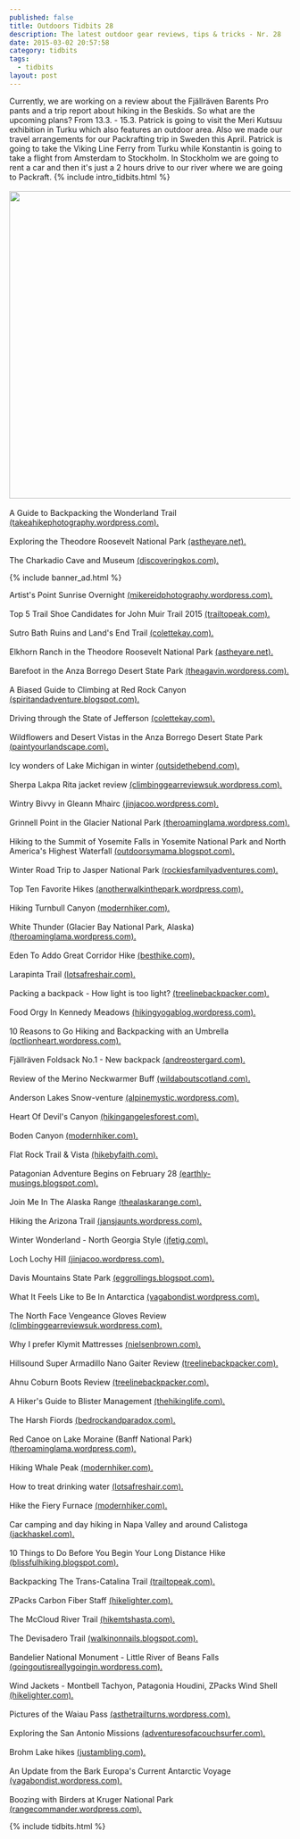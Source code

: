 ```yaml
---
published: false
title: Outdoors Tidbits 28
description: The latest outdoor gear reviews, tips & tricks - Nr. 28
date: 2015-03-02 20:57:58
category: tidbits
tags:
  - tidbits
layout: post
---
```

Currently, we are working on a review about the Fjällräven Barents Pro pants and a trip report about hiking in the Beskids. So what are the upcoming plans? From 13.3. - 15.3. Patrick is going to visit the Meri Kutsuu exhibition in Turku which also features an outdoor area. Also we made our travel arrangements for our Packrafting trip in Sweden this April. Patrick is going to take the Viking Line Ferry from Turku while Konstantin is going to take a flight from Amsterdam to Stockholm. In Stockholm we are going to rent a car and then it's just a 2 hours drive to our river where we are going to Packraft. {% include intro_tidbits.html %}<br><br>
<a href="https://www.flickr.com/photos/90204224@N07/16347223629"><img src="https://farm8.staticflickr.com/7452/16347223629_782c048e1f_b.jpg" width="1024" height="551"></a><br><!--more--><br>
A Guide to Backpacking the Wonderland Trail [(takeahikephotography.wordpress.com).](https://takeahikephotography.wordpress.com/2015/03/01/a-guide-to-backpacking-the-wonderland-trail/)
<br><br>
Exploring the Theodore Roosevelt National Park [(astheyare.net).](http://astheyare.net/2015/03/01/theodore-roosevelt-national-park-south-unit-the-evening-and-the-morning)
<br><br>
The Charkadio Cave and Museum [(discoveringkos.com).](http://www.discoveringkos.com/2015/03/the-charkadio-cave-and-museum.html)

{% include banner_ad.html %}


Artist's Point Sunrise Overnight [(mikereidphotography.wordpress.com).](https://mikereidphotography.wordpress.com/2015/03/01/artists-point-sunrise-overnight/)
<br><br>
Top 5 Trail Shoe Candidates for John Muir Trail 2015 [(trailtopeak.com).](http://trailtopeak.com/2015/03/01/top-5-trail-shoe-candidates-for-john-muir-trail-2015)
<br><br>
Sutro Bath Ruins and Land's End Trail [(colettekay.com).](http://colettekay.com/2015/01/24/destination-sutro-bath-ruins-and-lands-end-trail/)
<br><br>
Elkhorn Ranch in the Theodore Roosevelt National Park [(astheyare.net).](http://astheyare.net/2015/03/02/theodore-roosevelt-national-park-elkhorn-ranch)
<br><br>
Barefoot in the Anza Borrego Desert State Park [(theagavin.wordpress.com).](https://theagavin.wordpress.com/2015/03/02/barefoot-return-to-anza-borrego-desert-state-park/)
<br><br>
A Biased Guide to Climbing at Red Rock Canyon [(spiritandadventure.blogspot.com).](http://spiritandadventure.blogspot.com/2015/03/a-biased-guide-to-climbing-at-red-rock.html)
<br><br>
Driving through the State of Jefferson [(colettekay.com).](http://colettekay.com/2015/03/02/driving-through-the-state-of-jefferson)
<br><br>
Wildflowers and Desert Vistas in the Anza Borrego Desert State Park [(paintyourlandscape.com).](http://paintyourlandscape.com/2015/03/02/wildflowers-desert-vistas-new-friends-anza-borrego-desert-state-park-ca)
<br><br>
Icy wonders of Lake Michigan in winter [(outsidethebend.com).](http://outsidethebend.com/2015/03/01/icy-wonders-of-lake-michigan-in-winter)
<br><br>
Sherpa Lakpa Rita jacket review [(climbinggearreviewsuk.wordpress.com).](https://climbinggearreviewsuk.wordpress.com/2015/02/23/sherpa-lakpa-rita-jacket-review/)
<br><br>
Wintry Bivvy in Gleann Mhairc [(jinjacoo.wordpress.com).](https://jinjacoo.wordpress.com/2015/02/23/wintry-bivvy-in-gleann-mhairc/)
<br><br>
Grinnell Point in the Glacier National Park [(theroaminglama.wordpress.com).](https://theroaminglama.wordpress.com/2015/02/23/grinnell-point-glacier-national-park-2/)
<br><br>
Hiking to the Summit of Yosemite Falls in Yosemite National Park and North America's Highest Waterfall [(outdoorsymama.blogspot.com).](http://outdoorsymama.blogspot.com/2015/02/why-hiking-to-summit-of-yosemite-falls.html)
<br><br>
Winter Road Trip to Jasper National Park [(rockiesfamilyadventures.com).](http://www.rockiesfamilyadventures.com/2015/02/winter-road-trip-to-jasper-national-park.html)
<br><br>
Top Ten Favorite Hikes [(anotherwalkinthepark.wordpress.com).](https://anotherwalkinthepark.wordpress.com/2015/02/23/top-ten-favorite-hikes/)
<br><br>
Hiking Turnbull Canyon [(modernhiker.com).](http://www.modernhiker.com/2015/02/24/hiking-turnbull-canyon/)
<br><br>
White Thunder (Glacier Bay National Park, Alaska) [(theroaminglama.wordpress.com).](https://theroaminglama.wordpress.com/2015/02/25/white-thunder-glacier-bay-national-park-alaska/)
<br><br>
Eden To Addo Great Corridor Hike [(besthike.com).](http://besthike.com/2015/02/25/eden-to-addo-great-corridor-hike/)
<br><br>
Larapinta Trail [(lotsafreshair.com).](http://lotsafreshair.com/2015/02/27/larapinta-trail-part-2/)
<br><br>
Packing a backpack - How light is too light? [(treelinebackpacker.com).](http://treelinebackpacker.com/2015/02/27/how-light-is-too-light-rambling)
<br><br>
Food Orgy In Kennedy Meadows [(hikingyogablog.wordpress.com).](https://hikingyogablog.wordpress.com/2015/02/28/hiking-california-food-orgy-in-kennedy-meadows/)
<br><br>
10 Reasons to Go Hiking and Backpacking with an Umbrella [(pctlionheart.wordpress.com).](https://pctlionheart.wordpress.com/2015/02/28/10-reasons-to-go-hiking-and-backpacking-with-an-umbrella/)
<br><br>
 Fjällräven Foldsack No.1 - New backpack [(andreostergard.com).](http://andreostergard.com/2015/02/25/new-backpack)
<br><br>
Review of the Merino Neckwarmer Buff [(wildaboutscotland.com).](http://wildaboutscotland.com/2015/02/25/product-review-merino-neckwarmer-buff)
<br><br>
Anderson Lakes Snow-venture [(alpinemystic.wordpress.com).](https://alpinemystic.wordpress.com/2015/02/25/anderson-lakes-snow-venture/)
<br><br>
Heart Of Devil's Canyon [(hikingangelesforest.com).](http://hikingangelesforest.com/2015/02/26/heart-of-devils-canyon)
<br><br>
Boden Canyon [(modernhiker.com).](http://www.modernhiker.com/2015/02/26/boden-canyon/)
<br><br>
Flat Rock Trail & Vista [(hikebyfaith.com).](http://hikebyfaith.com/2015/02/27/trial-review-flat-rock-trail-vista)
<br><br>
Patagonian Adventure Begins on February 28 [(earthly-musings.blogspot.com).](http://earthly-musings.blogspot.com/2015/02/patagonian-adventure-begins-on-february.html)
<br><br>
Join Me In The Alaska Range [(thealaskarange.com).](http://thealaskarange.com/2015/02/27/join-me-in-the-alaska-range-2)
<br><br>
Hiking the Arizona Trail [(jansjaunts.wordpress.com).](https://jansjaunts.wordpress.com/2015/02/27/arizona-trail-ready-or-not-here-i-come/)
<br><br>
Winter Wonderland - North Georgia Style [(jfetig.com).](http://jfetig.com/2015/02/27/winter-wonderland-north-georgia-style)
<br><br>
Loch Lochy Hill [(jinjacoo.wordpress.com).](https://jinjacoo.wordpress.com/2015/02/13/loch-lochy-hills-take-two/)
<br><br>
Davis Mountains State Park [(eggrollings.blogspot.com).](http://eggrollings.blogspot.com/2015/02/davis-mountains-state-park.html)
<br><br>
What It Feels Like to Be In Antarctica [(vagabondist.wordpress.com).](https://vagabondist.wordpress.com/2015/02/14/what-it-feels-like-to-be-in-antarctica/)
<br><br>
The North Face Vengeance Gloves Review [(climbinggearreviewsuk.wordpress.com).](https://climbinggearreviewsuk.wordpress.com/2015/02/14/the-north-face-vengeance-gloves-review/)
<br><br>
Why I prefer Klymit Mattresses [(nielsenbrown.com).](http://nielsenbrown.com/2015/02/15/why-i-prefer-klymit-mattresses)
<br><br>
Hillsound Super Armadillo Nano Gaiter Review [(treelinebackpacker.com).](http://treelinebackpacker.com/2015/02/15/hillsound-super-armadillo-nano-gaiter-review)
<br><br>
Ahnu Coburn Boots Review [(treelinebackpacker.com).](http://treelinebackpacker.com/2015/02/16/ahnu-coburn-boots-review)
<br><br>
A Hiker's Guide to Blister Management [(thehikinglife.com).](http://www.thehikinglife.com/journal/2015/02/a-hikers-guide-to-blister-management/)
<br><br>
The Harsh Fiords [(bedrockandparadox.com).](http://bedrockandparadox.com/2015/02/17/the-harsh-fiords/)
<br><br>
Red Canoe on Lake Moraine (Banff National Park) [(theroaminglama.wordpress.com).](https://theroaminglama.wordpress.com/2015/02/18/red-canoe-on-lake-moraine-banff-national-park/)
<br><br>
Hiking Whale Peak [(modernhiker.com).](http://www.modernhiker.com/2015/02/19/hiking-whale-peak/)
<br><br>
How to treat drinking water [(lotsafreshair.com).](http://lotsafreshair.com/2015/02/20/treat-drinking-water/)
<br><br>
Hike the Fiery Furnace [(modernhiker.com).](http://www.modernhiker.com/2015/02/19/hike-the-fiery-furnace-arches-national-park/)
<br><br>
Car camping and day hiking in Napa Valley and around Calistoga [(jackhaskel.com).](http://jackhaskel.com/2015/02/19/car-camping-and-day-hiking-in-napa-valley-and-around-calistoga)
<br><br>
10 Things to Do Before You Begin Your Long Distance Hike [(blissfulhiking.blogspot.com).](http://blissfulhiking.blogspot.com/2015/02/10-things-to-do-before-you-begin-your.html)
<br><br>
Backpacking The Trans-Catalina Trail [(trailtopeak.com).](http://trailtopeak.com/2015/02/20/backpacking-the-trans-catalina-trail)
<br><br>
ZPacks Carbon Fiber Staff [(hikelighter.com).](http://hikelighter.com/2015/02/20/zpacks-carbon-fiber-staff)
<br><br>
The McCloud River Trail [(hikemtshasta.com).](http://hikemtshasta.com/2015/02/21/the-mccloud-river-trail)
<br><br>
The Devisadero Trail [(walkinonnails.blogspot.com).](http://walkinonnails.blogspot.com/2015/02/the-devisadero-trail-take-2.html)
<br><br>
Bandelier National Monument - Little River of Beans Falls [(goingoutisreallygoingin.wordpress.com).](https://goingoutisreallygoingin.wordpress.com/2015/02/17/bandelier-national-monument-nm-little-river-of-beans-falls/)
<br><br>
Wind Jackets - Montbell Tachyon, Patagonia Houdini, ZPacks Wind Shell [(hikelighter.com).](http://hikelighter.com/2015/02/18/wind-jackets-montbell-tachyon-patagonia-houdini-zpacks-wind-shell)
<br><br>
Pictures of the Waiau Pass [(asthetrailturns.wordpress.com).](https://asthetrailturns.wordpress.com/2015/02/18/te-araroa-waiau-pass-in-photos/)
<br><br>
Exploring the San Antonio Missions [(adventuresofacouchsurfer.com).](http://adventuresofacouchsurfer.com/2015/02/18/exploring-the-san-antonio-missions)
<br><br>
Brohm Lake hikes [(justambling.com).](http://justambling.com/2015/02/18/brohm-lake-hikes)
<br><br>
An Update from the Bark Europa's Current Antarctic Voyage [(vagabondist.wordpress.com).](https://vagabondist.wordpress.com/2015/02/19/an-update-from-the-bark-europas-current-antarctic-voyage/)
<br><br>
Boozing with Birders at Kruger National Park [(rangecommander.wordpress.com).](https://rangecommander.wordpress.com/2015/02/19/boozing-with-birders-at-kruger-national-park/)

{% include tidbits.html %}
